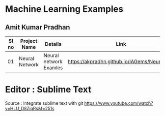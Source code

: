 


# Machine Learning Examples 
## Amit Kumar Pradhan

| Sl no | Project Name | Details |  Link |
| ----- | ------------ | ------------------------ | ---- |
| 01 | Neural Network | Neural network Examles  | https://akpradhn.github.io/IAGems/NeuralNet/ |



# Editor : Sublime Text 

Source : Integrate sublime text with git 
https://www.youtube.com/watch?v=HLU_D8ZiqRs&t=251s


